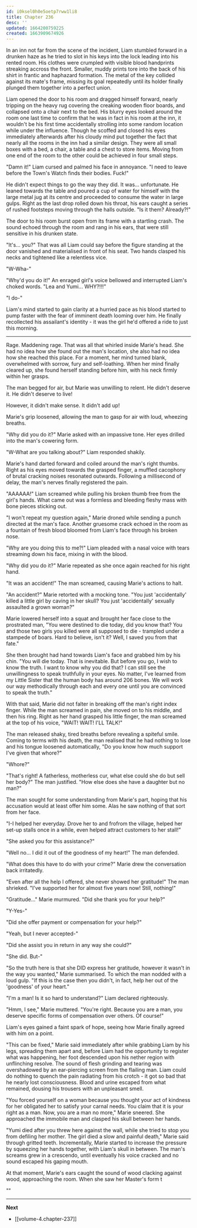 ```yaml
---
id: i0ksel0h0e5oetp7rww1li8
title: Chapter 236
desc: ''
updated: 1664200759225
created: 1663909674926
---
```


In an inn not far from the scene of the incident, Liam stumbled forward in a drunken haze as he tried to slot in his keys into the lock leading into his rented room. His clothes were crumpled with visible blood handprints streaking accross the front. Smaller, muddy prints tore into the back of his shirt in frantic and haphazard formation. The metal of the key collided against its mate's frame, missing its goal repeatedly until its holder finally plunged them together into a perfect union.

Liam opened the door to his room and dragged himself forward, nearly tripping on the heavy rug covering the creaking wooden floor boards, and collapsed onto a chair next to the bed. His blurry eyes looked around the room one last time to confirm that he was in fact in his room at the inn, it wouldn't be his first time accidentally strolling into some random location while under the influence. Though he scoffed and closed his eyes immediately afterwards after his cloudy mind put together the fact that nearly all the rooms in the inn had a similar design. They were all small boxes with a bed, a chair, a table and a chest to store items. Moving from one end of the room to the other could be achieved in four small steps.

"Damn it!" Liam cursed and palmed his face in annoyance. "I need to leave before the Town's Watch finds their bodies. Fuck!"

He didn't expect things to go the way they did. It was... unfortunate. He leaned towards the table and poured a cup of water for himself with the large metal jug at its centre and proceeded to consume the water in large gulps. Right as the last drop rolled down his throat, his ears caught a series of rushed footsteps moving through the halls outside. "Is it them? Already?!"

The door to his room burst open from its frame with a startling crash. The sound echoed through the room and rang in his ears, that were still sensitive in his drunken state.

"It's... you?" That was all Liam could say before the figure standing at the door vanished and materialised in front of his seat. Two hands clasped his necks and tightened like a relentless vice.

"W-Wha-"

"Why'd you do it!" An enraged girl's voice bellowed and interrupted Liam's choked words. "Lea and Yumi... WHY?!!!"

"I do-"

Liam's mind started to gain clarity at a hurried pace as his blood started to pump faster with the fear of imminent death looming over him. He finally recollected his assailant's identity - it was the girl he'd offered a ride to just this morning.

____

Rage. Maddening rage. That was all that whirled inside Marie's head. She had no idea how she found out the man's location, she also had no idea how she reached this place. For a moment, her mind turned blank, overwhelmed with sorrow, fury and self-loathing. When her mind finally cleared up, she found herself standing before him, with his neck firmly within her grasps.

The man begged for air, but Marie was unwilling to relent. He didn't deserve it. He didn't deserve to live!

However, it didn't make sense. It didn't add up!

Marie's grip loosened, allowing the man to gasp for air with loud, wheezing breaths.

"Why did you do it?" Marie asked with an impassive tone. Her eyes drilled into the man's cowering form.

"W-What are you talking about?" Liam responded shakily.

Marie's hand darted forward and coiled around the man's right thumbs. Right as his eyes moved towards the grasped finger, a muffled cacophony of brutal cracking noises resonated outwards. Following a millisecond of delay, the man's nerves finally registered the pain.

"AAAAAA!" Liam screamed while pulling his broken thumb free from the girl's hands. What came out was a formless and bleeding fleshy mass with bone pieces sticking out.

"I won't repeat my question again," Marie droned while sending a punch directed at the man's face. Another gruesome crack echoed in the room as a fountain of fresh blood bloomed from Liam's face through his broken nose.

"Why are you doing this to me?!" Liam pleaded with a nasal voice with tears streaming down his face, mixing in with the blood.

"Why did you do it?" Marie repeated as she once again reached for his right hand.

"It was an accident!" The man screamed, causing Marie's actions to halt.

"An accident?" Marie retorted with a mocking tone. "You just 'accidentally' killed a little girl by caving in her skull? You just 'accidentally' sexually assaulted a grown woman?"

Marie lowered herself into a squat and brought her face close to the prostrated man, "You were destined to die today, did you know that? You and those two girls you killed were all supposed to die - trampled under a stampede of boars. Hard to believe, isn't it? Well, I saved you from that fate."

She then brought had hand towards Liam's face and grabbed him by his chin. "You will die today. That is inevitable. But before you go, I wish to know the truth. I want to know why you did that? I can still see the unwillingness to speak truthfully in your eyes. No matter, I've learned from my Little Sister that the human body has around 206 bones. We will work our way methodically through each and every one until you are convinced to speak the truth."

With that said, Marie did not falter in breaking off the man's right index finger. While the man screamed in pain, she moved on to his middle, and then his ring. Right as her hand grasped his little finger, the man screamed at the top of his voice, "WAIT! WAIT! I'LL TALK!"

The man released shaky, tired breaths before revealing a spiteful smile. Coming to terms with his death, the man realised that he had nothing to lose and his tongue loosened automatically, "Do you know how much support I've given that whore?"

"Whore?"

"That's right! A fatherless, motherless cur, what else could she do but sell her body?" The man justified. "How else does she have a daughter but no man?"

The man sought for some understanding from Marie's part, hoping that his accusation would at least offer him some. Alas he saw nothing of that sort from her face.

"I-I helped her everyday. Drove her to and frofrom the village, helped her set-up stalls once in a while, even helped attract customers to her stall!"

"She asked you for this assistance?"

"Well no... I did it out of the goodness of my heart!" The man defended.

"What does this have to do with your crime?" Marie drew the conversation back irritatedly.

"Even after all the help I offered, she never showed her gratitude!" The man shrieked. "I've supported her for almost five years now! Still, nothing!"

"Gratitude..." Marie murmured. "Did she thank you for your help?"

"Y-Yes-"

"Did she offer payment or compensation for your help?"

"Yeah, but I never accepted-"

"Did she assist you in return in any way she could?"

"She did. But-"

"So the truth here is that she DID express her gratitude, however it wasn't in the way you wanted," Marie summarised. To which the man nodded with a loud gulp. "If this is the case then you didn't, in fact, help her out of the 'goodness' of your heart."

"I'm a man! Is it so hard to understand?" Liam declared righteously.

"Hmm, I see," Marie muttered. "You're right. Because you are a man, you deserve specific forms of compensation over others. Of course!"

Liam's eyes gained a faint spark of hope, seeing how Marie finally agreed with him on a point.

"This can be fixed," Marie said immediately after while grabbing Liam by his legs, spreading them apart and, before Liam had the opportunity to register what was happening, her foot descended upon his nether region with unflinching resolve. The sound of flesh grinding and tearing was overshadowed by an ear-piercing screen from the flailing man. Liam could do nothing to quench the pain radiating from his crotch - it got so bad that he nearly lost consciousness. Blood and urine escaped from what remained, dousing his trousers with an unpleasant smell.

"You forced yourself on a woman because you thought your act of kindness for her obligated her to satisfy your carnal needs. You claim that it is your right as a man. Now, you are a man no more," Marie sneered. She approached the immobile man and clasped his skull between her hands.

"Yumi died after you threw here against the wall, while she tried to stop you from defiling her mother. The girl died a slow and painful death," Marie said through gritted teeth. Incrementally, Marie started to increase the pressure by squeezing her hands together, with Liam's skull in between. The man's screams grew in a crescendo, until eventually his voice cracked and no sound escaped his gaping mouth. 

At that moment, Marie's ears caught the sound of wood clacking against wood, approaching the room. When she saw her Master's form t

""

____

**Next**
* [[volume-4.chapter-237]]